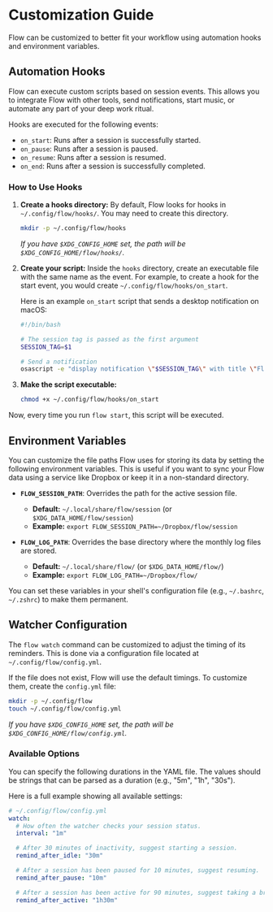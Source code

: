 # Customization Guide

Flow can be customized to better fit your workflow using automation hooks and environment variables.

## Automation Hooks

Flow can execute custom scripts based on session events. This allows you to integrate Flow with other tools, send notifications, start music, or automate any part of your deep work ritual.

Hooks are executed for the following events:

- `on_start`: Runs after a session is successfully started.
- `on_pause`: Runs after a session is paused.
- `on_resume`: Runs after a session is resumed.
- `on_end`: Runs after a session is successfully completed.

### How to Use Hooks

1.  **Create a hooks directory:**
    By default, Flow looks for hooks in `~/.config/flow/hooks/`. You may need to create this directory.

    ```bash
    mkdir -p ~/.config/flow/hooks
    ```

    _If you have `$XDG_CONFIG_HOME` set, the path will be `$XDG_CONFIG_HOME/flow/hooks/`._

2.  **Create your script:**
    Inside the `hooks` directory, create an executable file with the same name as the event. For example, to create a hook for the start event, you would create `~/.config/flow/hooks/on_start`.

    Here is an example `on_start` script that sends a desktop notification on macOS:

    ```bash
    #!/bin/bash

    # The session tag is passed as the first argument
    SESSION_TAG=$1

    # Send a notification
    osascript -e "display notification \"$SESSION_TAG\" with title \"Flow Session Started\""
    ```

3.  **Make the script executable:**
    ```bash
    chmod +x ~/.config/flow/hooks/on_start
    ```

Now, every time you run `flow start`, this script will be executed.

## Environment Variables

You can customize the file paths Flow uses for storing its data by setting the following environment variables. This is useful if you want to sync your Flow data using a service like Dropbox or keep it in a non-standard directory.

- **`FLOW_SESSION_PATH`**: Overrides the path for the active session file.

  - **Default:** `~/.local/share/flow/session` (or `$XDG_DATA_HOME/flow/session`)
  - **Example:** `export FLOW_SESSION_PATH=~/Dropbox/flow/session`

- **`FLOW_LOG_PATH`**: Overrides the base directory where the monthly log files are stored.
  - **Default:** `~/.local/share/flow/` (or `$XDG_DATA_HOME/flow/`)
  - **Example:** `export FLOW_LOG_PATH=~/Dropbox/flow/`

You can set these variables in your shell's configuration file (e.g., `~/.bashrc`, `~/.zshrc`) to make them permanent.

## Watcher Configuration

The `flow watch` command can be customized to adjust the timing of its reminders. This is done via a configuration file located at `~/.config/flow/config.yml`.

If the file does not exist, Flow will use the default timings. To customize them, create the `config.yml` file:

```bash
mkdir -p ~/.config/flow
touch ~/.config/flow/config.yml
```

_If you have `$XDG_CONFIG_HOME` set, the path will be `$XDG_CONFIG_HOME/flow/config.yml`._

### Available Options

You can specify the following durations in the YAML file. The values should be strings that can be parsed as a duration (e.g., "5m", "1h", "30s").

Here is a full example showing all available settings:

```yaml
# ~/.config/flow/config.yml
watch:
  # How often the watcher checks your session status.
  interval: "1m"

  # After 30 minutes of inactivity, suggest starting a session.
  remind_after_idle: "30m"

  # After a session has been paused for 10 minutes, suggest resuming.
  remind_after_pause: "10m"

  # After a session has been active for 90 minutes, suggest taking a break.
  remind_after_active: "1h30m"
```
